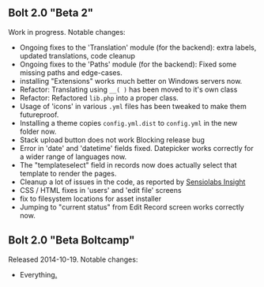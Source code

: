 Bolt 2.0 "Beta 2" 
-----------------

Work in progress. Notable changes: 

- Ongoing fixes to the 'Translation' module (for the backend): extra labels, updated translations, code cleanup
- Ongoing fixes to the 'Paths' module (for the backend): Fixed some missing paths and edge-cases.
- installing "Extensions" works much better on Windows servers now.
- Refactor: Translating using `__( )` has been moved to it's own class
- Refactor: Refactored `lib.php` into a proper class.
- Usage of 'icons' in various `.yml` files has been tweaked to make them futureproof. 
- Installing a theme copies `config.yml.dist` to `config.yml` in the new folder now.
- Stack upload button does not work  Blocking release bug
- Error in 'date' and 'datetime' fields fixed. Datepicker works correctly for a wider range of languages now.
- The "templateselect" field in records now does actually select that template to render the pages. 
- Cleanup a lot of issues in the code, as reported by [Sensiolabs Insight](https://insight.sensiolabs.com/projects/4d1713e3-be44-4c2e-ad92-35f65eee6bd5)
- CSS / HTML fixes in 'users' and 'edit file' screens
- fix to filesystem locations for asset installer  
- Jumping to "current status" from Edit Record screen works correctly now.

Bolt 2.0 "Beta Boltcamp" 
------------------------

Released 2014-10-19. Notable changes: 

- Everything[.](http://sandvoxxcheap.com/wp-content/uploads/2014/07/ZPWb7iM.gif) 
